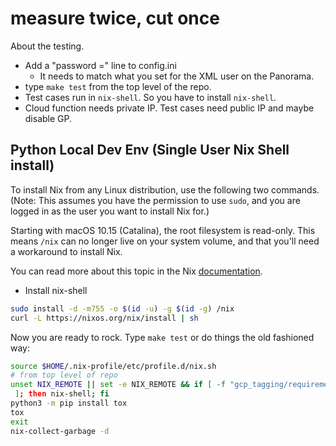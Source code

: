 # measure twice, cut once

About the testing.

* Add a "password =" line to config.ini
  * It needs to match what you set for the XML user on the Panorama.
* type `make test` from the top level of the repo.
* Test cases run in `nix-shell`. So you have to install `nix-shell`.
* Cloud function needs private IP. Test cases need public IP and maybe disable GP.

## Python Local Dev Env (Single User Nix Shell install)

To install Nix from any Linux distribution, use the following two commands.
(Note: This assumes you have the permission to use `sudo`, and you are logged
in as the user you want to install Nix for.)

Starting with macOS 10.15 (Catalina), the root filesystem is read-only.
This means `/nix` can no longer live on your system volume, and that you'll
need a workaround to install Nix.

You can read more about this topic in the Nix
[documentation](https://nixos.org/manual/nix/stable/#sect-macos-installation).

* Install nix-shell

```sh
sudo install -d -m755 -o $(id -u) -g $(id -g) /nix
curl -L https://nixos.org/nix/install | sh
```

Now you are ready to rock. Type `make test` or do things the old fashioned way:

```sh
source $HOME/.nix-profile/etc/profile.d/nix.sh
# from top level of repo
unset NIX_REMOTE || set -e NIX_REMOTE && if [ -f "gcp_tagging/requirements.txt"
 ]; then nix-shell; fi
python3 -m pip install tox
tox
exit
nix-collect-garbage -d
```

